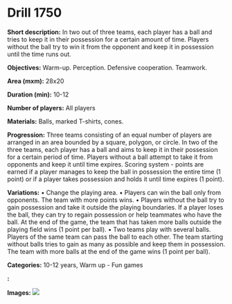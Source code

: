 # Drill 1750

**Short description:**
In two out of three teams, each player has a ball and tries to keep it in their possession for a certain amount of time. Players without the ball try to win it from the opponent and keep it in possession until the time runs out.

**Objectives:**
Warm-up. Perception. Defensive cooperation. Teamwork.

**Area (mxm):**
28x20

**Duration (min):**
10-12

**Number of players:**
All players

**Materials:**
Balls, marked T-shirts, cones.

**Progression:**
Three teams consisting of an equal number of players are arranged in an area bounded by a square, polygon, or circle. In two of the three teams, each player has a ball and aims to keep it in their possession for a certain period of time. Players without a ball attempt to take it from opponents and keep it until time expires. Scoring system - points are earned if a player manages to keep the ball in possession the entire time (1 point) or if a player takes possession and holds it until time expires (1 point).

**Variations:**
• Change the playing area.
• Players can win the ball only from opponents. The team with more points wins.
• Players without the ball try to gain possession and take it outside the playing boundaries. If a player loses the ball, they can try to regain possession or help teammates who have the ball. At the end of the game, the team that has taken more balls outside the playing field wins (1 point per ball).
• Two teams play with several balls. Players of the same team can pass the ball to each other. The team starting without balls tries to gain as many as possible and keep them in possession. The team with more balls at the end of the game wins (1 point per ball).

**Categories:**
10-12 years, Warm up - Fun games

**:**


**Images:**
![](https://www.coachingfutsal.com/\images\b9b30541-cb43-4c01-8e91-cf390b8c7fa1_331.png)

